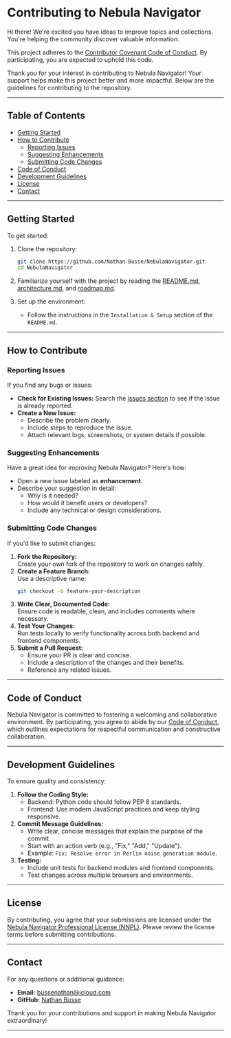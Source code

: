 # Contributing to Nebula Navigator

Hi there! We're excited you have ideas to improve topics and collections. You're helping the community discover valuable information.

This project adheres to the [Contributor Covenant Code of Conduct](CODE_OF_CONDUCT.md). By participating, you are expected to uphold this code.



Thank you for your interest in contributing to Nebula Navigator! Your support helps make this project better and more impactful. Below are the guidelines for contributing to the repository.

---

## Table of Contents
- [Getting Started](#getting-started)
- [How to Contribute](#how-to-contribute)
  - [Reporting Issues](#reporting-issues)
  - [Suggesting Enhancements](#suggesting-enhancements)
  - [Submitting Code Changes](#submitting-code-changes)
- [Code of Conduct](#code-of-conduct)
- [Development Guidelines](#development-guidelines)
- [License](#license)
- [Contact](#contact)

---

## Getting Started

To get started:
1. Clone the repository:
   ```bash
   git clone https://github.com/Nathan-Busse/NebulaNavigator.git
   cd NebulaNavigator
   ```
2. Familiarize yourself with the project by reading the [README.md](README.md), [architecture.md](docs/architecture.md), and [roadmap.md](docs/roadmap.md).

3. Set up the environment:
   - Follow the instructions in the `Installation & Setup` section of the `README.md`.

---

## How to Contribute

### Reporting Issues
If you find any bugs or issues:
- **Check for Existing Issues:** Search the [issues section](https://github.com/Nathan-Busse/NebulaNavigator/issues) to see if the issue is already reported.
- **Create a New Issue:**  
  - Describe the problem clearly.
  - Include steps to reproduce the issue.
  - Attach relevant logs, screenshots, or system details if possible.

### Suggesting Enhancements
Have a great idea for improving Nebula Navigator? Here's how:
- Open a new issue labeled as **enhancement**.
- Describe your suggestion in detail:
  - Why is it needed?  
  - How would it benefit users or developers?
  - Include any technical or design considerations.

### Submitting Code Changes
If you'd like to submit changes:
1. **Fork the Repository:**  
   Create your own fork of the repository to work on changes safely.
2. **Create a Feature Branch:**  
   Use a descriptive name:
   ```bash
   git checkout -b feature-your-description
   ```
3. **Write Clear, Documented Code:**  
   Ensure code is readable, clean, and includes comments where necessary.
4. **Test Your Changes:**  
   Run tests locally to verify functionality across both backend and frontend components.
5. **Submit a Pull Request:**  
   - Ensure your PR is clear and concise.
   - Include a description of the changes and their benefits.
   - Reference any related issues.

---

## Code of Conduct

Nebula Navigator is committed to fostering a welcoming and collaborative environment. By participating, you agree to abide by our [Code of Conduct](CODE_OF_CONDUCT.md), which outlines expectations for respectful communication and constructive collaboration.

---

## Development Guidelines

To ensure quality and consistency:
1. **Follow the Coding Style:**  
   - Backend: Python code should follow PEP 8 standards.  
   - Frontend: Use modern JavaScript practices and keep styling responsive.
2. **Commit Message Guidelines:**  
   - Write clear, concise messages that explain the purpose of the commit.  
   - Start with an action verb (e.g., "Fix," "Add," "Update").
   - Example: `Fix: Resolve error in Perlin noise generation module`.
3. **Testing:**  
   - Include unit tests for backend modules and frontend components.
   - Test changes across multiple browsers and environments.

---

## License

By contributing, you agree that your submissions are licensed under the [Nebula Navigator Professional License (NNPL)](LICENSE). Please review the license terms before submitting contributions.

---

## Contact

For any questions or additional guidance:
- **Email:** bussenathan@icloud.com
- **GitHub:** [Nathan Busse](https://github.com/Nathan-Busse)

Thank you for your contributions and support in making Nebula Navigator extraordinary!

---

